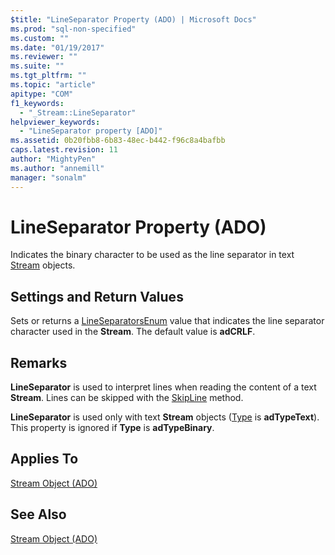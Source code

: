 ```yaml
---
$title: "LineSeparator Property (ADO) | Microsoft Docs"
ms.prod: "sql-non-specified"
ms.custom: ""
ms.date: "01/19/2017"
ms.reviewer: ""
ms.suite: ""
ms.tgt_pltfrm: ""
ms.topic: "article"
apitype: "COM"
f1_keywords: 
  - "_Stream::LineSeparator"
helpviewer_keywords: 
  - "LineSeparator property [ADO]"
ms.assetid: 0b20fbb8-6b83-48ec-b442-f96c8a4bafbb
caps.latest.revision: 11
author: "MightyPen"
ms.author: "annemill"
manager: "sonalm"
---
```

# LineSeparator Property (ADO)
Indicates the binary character to be used as the line separator in text [Stream](../../../ado/reference/ado-api/stream-object-ado.md) objects.  
  
## Settings and Return Values  
 Sets or returns a [LineSeparatorsEnum](../../../ado/reference/ado-api/lineseparatorsenum.md) value that indicates the line separator character used in the **Stream**. The default value is **adCRLF**.  
  
## Remarks  
 **LineSeparator** is used to interpret lines when reading the content of a text **Stream**. Lines can be skipped with the [SkipLine](../../../ado/reference/ado-api/skipline-method.md) method.  
  
 **LineSeparator** is used only with text **Stream** objects ([Type](../../../ado/reference/ado-api/type-property-ado-stream.md) is **adTypeText**). This property is ignored if **Type** is **adTypeBinary**.  
  
## Applies To  
 [Stream Object (ADO)](../../../ado/reference/ado-api/stream-object-ado.md)  
  
## See Also  
 [Stream Object (ADO)](../../../ado/reference/ado-api/stream-object-ado.md)
